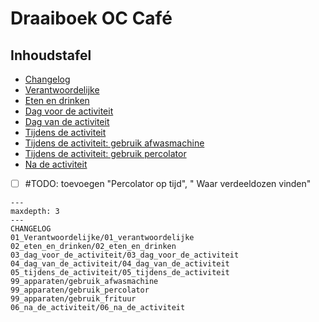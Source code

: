# Draaiboek OC Café

## Inhoudstafel

* [Changelog](CHANGELOG.md)
* [Verantwoordelijke](01_Verantwoordelijke/01_verantwoordelijke.md)
* [Eten en drinken](02_eten_en_drinken/02_eten_en_drinken.md)
* [Dag voor de activiteit](03_dag_voor_de_activiteit/03_dag_voor_de_activiteit.md)
* [Dag van de activiteit](04_dag_van_de_activiteit/04_dag_van_de_activiteit.md)
* [Tijdens de activiteit](05_tijdens_de_activiteit/05_tijdens_de_activiteit.md)
* [Tijdens de activiteit: gebruik afwasmachine](99_apparaten/gebruik_afwasmachine.md)
* [Tijdens de activiteit: gebruik percolator](99_apparaten/gebruik_percolator.md)
* [Na de activiteit](06_na_de_activiteit/06_na_de_activiteit.md)

* [ ] #TODO: toevoegen "Percolator op tijd", " Waar verdeeldozen vinden"

```{toctree}
---
maxdepth: 3
---
CHANGELOG
01_Verantwoordelijke/01_verantwoordelijke
02_eten_en_drinken/02_eten_en_drinken
03_dag_voor_de_activiteit/03_dag_voor_de_activiteit
04_dag_van_de_activiteit/04_dag_van_de_activiteit
05_tijdens_de_activiteit/05_tijdens_de_activiteit
99_apparaten/gebruik_afwasmachine
99_apparaten/gebruik_percolator
99_apparaten/gebruik_frituur
06_na_de_activiteit/06_na_de_activiteit
```

